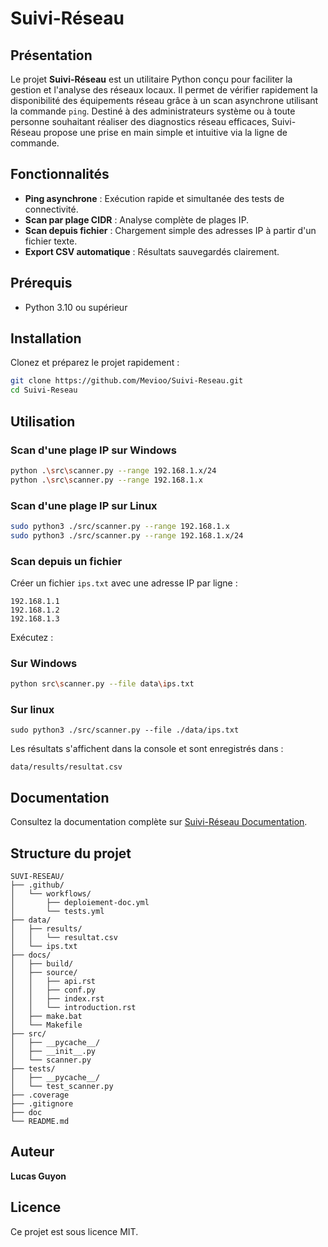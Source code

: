 
# Suivi-Réseau

## Présentation

Le projet **Suivi-Réseau** est un utilitaire Python conçu pour faciliter la gestion et l'analyse des réseaux locaux. Il permet de vérifier rapidement la disponibilité des équipements réseau grâce à un scan asynchrone utilisant la commande `ping`. Destiné à des administrateurs système ou à toute personne souhaitant réaliser des diagnostics réseau efficaces, Suivi-Réseau propose une prise en main simple et intuitive via la ligne de commande.

## Fonctionnalités

- **Ping asynchrone** : Exécution rapide et simultanée des tests de connectivité.
- **Scan par plage CIDR** : Analyse complète de plages IP.
- **Scan depuis fichier** : Chargement simple des adresses IP à partir d'un fichier texte.
- **Export CSV automatique** : Résultats sauvegardés clairement.

## Prérequis

- Python 3.10 ou supérieur

## Installation

Clonez et préparez le projet rapidement :

```bash
git clone https://github.com/Mevioo/Suivi-Reseau.git
cd Suivi-Reseau
```

## Utilisation

### Scan d'une plage IP sur Windows

```bash
python .\src\scanner.py --range 192.168.1.x/24
python .\src\scanner.py --range 192.168.1.x
```

### Scan d'une plage IP sur Linux 

```bash
sudo python3 ./src/scanner.py --range 192.168.1.x
sudo python3 ./src/scanner.py --range 192.168.1.x/24
```

### Scan depuis un fichier

Créer un fichier `ips.txt` avec une adresse IP par ligne :

```
192.168.1.1
192.168.1.2
192.168.1.3
```

Exécutez :

### Sur Windows

```bash
python src\scanner.py --file data\ips.txt
```

### Sur linux

```
sudo python3 ./src/scanner.py --file ./data/ips.txt
```

Les résultats s'affichent dans la console et sont enregistrés dans :

```
data/results/resultat.csv
```

## Documentation

Consultez la documentation complète sur [Suivi-Réseau Documentation](https://mevioo.github.io/Suivi-Reseau/).

## Structure du projet

```
SUVI-RESEAU/
├── .github/
│   └── workflows/
│       ├── deploiement-doc.yml
│       └── tests.yml
├── data/
│   ├── results/
│   │   └── resultat.csv
│   └── ips.txt
├── docs/
│   ├── build/
│   ├── source/
│   │   ├── api.rst
│   │   ├── conf.py
│   │   ├── index.rst
│   │   └── introduction.rst
│   ├── make.bat
│   └── Makefile
├── src/
│   ├── __pycache__/
│   ├── __init__.py
│   └── scanner.py
├── tests/
│   ├── __pycache__/
│   └── test_scanner.py
├── .coverage
├── .gitignore
├── doc
└── README.md
```

## Auteur

**Lucas Guyon**

## Licence

Ce projet est sous licence MIT.
